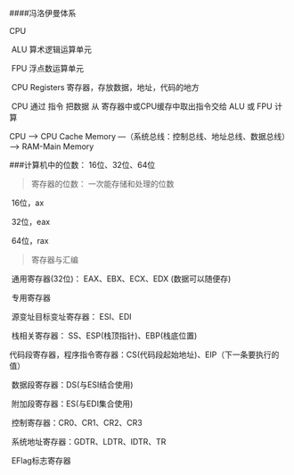 ####冯洛伊曼体系

CPU

​	ALU  算术逻辑运算单元

​	FPU 浮点数运算单元

​	CPU Registers   寄存器，存放数据，地址，代码的地方

​		CPU 通过 指令 把数据 从 寄存器中或CPU缓存中取出指令交给 ALU 或 FPU 计算

CPU ——>  CPU Cache Memory —（系统总线：控制总线、地址总线、数据总线）—> RAM-Main Memory



###计算机中的位数： 16位、32位、64位

>  寄存器的位数： 一次能存储和处理的位数

​	16位，ax

​	32位，eax

​	64位，rax

> 寄存器与汇编

​	通用寄存器(32位)： EAX、EBX、ECX、EDX    (数据可以随便存)

​	专用寄存器

​		源变址目标变址寄存器： ESI、EDI

​		栈相关寄存器： SS、ESP(栈顶指针)、EBP(栈底位置)

​		代码段寄存器，程序指令寄存器：CS(代码段起始地址)、EIP（下一条要执行的值）

​		数据段寄存器：DS(与ESI结合使用)

​		附加段寄存器：ES(与EDI集合使用)

​		控制寄存器：CR0、CR1、CR2、CR3

​		系统地址寄存器：GDTR、LDTR、IDTR、TR

​		EFlag标志寄存器 



​		